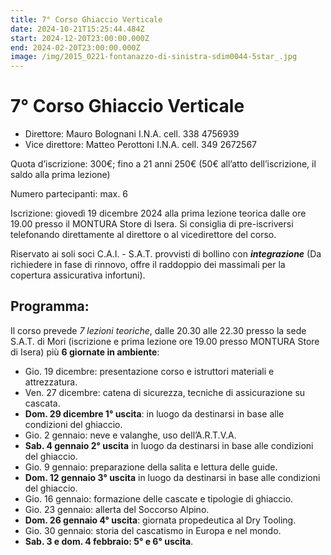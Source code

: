 ```yaml
---
title: 7° Corso Ghiaccio Verticale
date: 2024-10-21T15:25:44.484Z
start: 2024-12-20T23:00:00.000Z
end: 2024-02-20T23:00:00.000Z
image: /img/2015_0221-fontanazzo-di-sinistra-sdim0044-5star_.jpg
---
```

# **7° Corso Ghiaccio Verticale**

- Direttore: Mauro Bolognani I.N.A. cell. 338 4756939
- Vice direttore: Matteo Perottoni I.N.A. cell. 349 2672567

Quota d’iscrizione: 300€; fino a 21 anni 250€ (50€ all’atto dell’iscrizione, il saldo alla prima lezione)

Numero partecipanti: max. 6

Iscrizione: giovedì 19 dicembre 2024 alla prima lezione teorica dalle ore 19.00 presso il MONTURA Store di Isera. Si consiglia di pre-iscriversi telefonando direttamente al direttore o al vicedirettore del corso.

Riservato ai soli soci C.A.I. - S.A.T. provvisti di bollino con ***integrazione*** (Da richiedere in fase di rinnovo, offre il raddoppio dei massimali per la copertura assicurativa infortuni).

## **Programma:**

Il corso prevede *7 lezioni teoriche*, dalle 20.30 alle 22.30 presso la sede S.A.T. di Mori (iscrizione e prima lezione ore 19.00 presso MONTURA Store di Isera) più **6 giornate in ambiente**:

- Gio. 19 dicembre: presentazione corso e istruttori materiali e attrezzatura.
- Ven. 27 dicembre: catena di sicurezza, tecniche di assicurazione su cascata.
- **Dom. 29 dicembre 1° uscita**: in luogo da destinarsi in base alle condizioni del ghiaccio.
- Gio. 2 gennaio: neve e valanghe, uso dell’A.R.T.V.A.
- **Sab. 4 gennaio 2° uscita** in luogo da destinarsi in base alle condizioni del ghiaccio.
- Gio. 9 gennaio: preparazione della salita e lettura delle guide.
- **Dom. 12 gennaio 3° uscita** in luogo da destinarsi in base alle condizioni del ghiaccio.
- Gio. 16 gennaio: formazione delle cascate e tipologie di ghiaccio.
- Gio. 23 gennaio: allerta del Soccorso Alpino.
- **Dom. 26 gennaio 4° uscita**: giornata propedeutica al Dry Tooling.
- Gio. 30 gennaio: storia del cascatismo in Europa e nel mondo.
- **Sab. 3 e dom. 4 febbraio: 5° e 6° uscita**.
